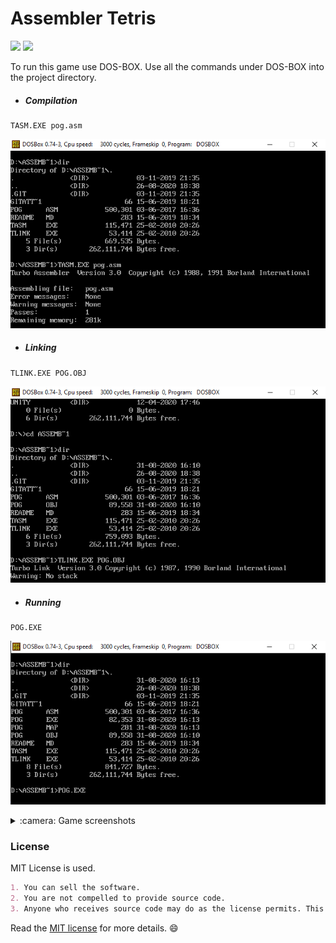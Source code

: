 # Assembler Tetris

<a alt="Assembler"> <img src="https://img.shields.io/badge/asm-tasm|tlink-brightgreen" /> </a>
<a alt="DosBox"> <img src="https://img.shields.io/badge/DosBox-yellow" /></a>

To run this game use DOS-BOX. Use all the commands under DOS-BOX into the project directory.

- ##### Compilation
```
TASM.EXE pog.asm
```
![compilation](/Screenshots/Compilation.PNG)
</br>

- ##### Linking
```
TLINK.EXE POG.OBJ
```
![linking](/Screenshots/Linkage.PNG)
</br>

- ##### Running
```
POG.EXE
```
![linking](/Screenshots/Execution.PNG)
</br>

<details>
  <summary>:camera: Game screenshots</summary>

  ### Main menu
  ![mainmenu](/Screenshots/Main%20Menu.PNG)
  ### Credits
  ![credits](/Screenshots/Credits.PNG)
  ### Settings
  ![settings](/Screenshots/Settings.PNG)
  ### Controls
  ![controls](/Screenshots/Controls.PNG)
  ### New Game Rules
  ![newgamerules](/Screenshots/New%20Game%20rules.PNG)
  ### Game Process
  ![gameprocess](/Screenshots/Game%20process.PNG)
  ### Defeat screen
  ![defeatscreen](/Screenshots/Defeat%20screen.PNG)

</details>

### License
MIT License is used.

```markdown
1. You can sell the software.
2. You are not compelled to provide source code.
3. Anyone who receives source code may do as the license permits. This does not extend to binary distributions.
```

Read the [MIT license](https://choosealicense.com/licenses/mit) for more details. :smile:
